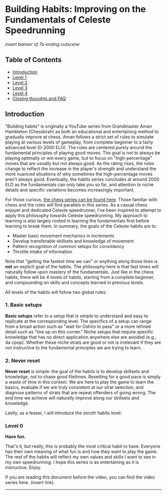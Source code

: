 # Building Habits: Improving on the Fundamentals of Celeste Speedrunning

*insert banner of 7a ending cutscene*

## Table of Contents
- [Introduction](#introduction)
- [Level 1](https://github.com/kwan22/habits/blob/main/level1.md)
- [Level 2](https://github.com/kwan22/habits/blob/main/level2.md)
- [Level 3](https://github.com/kwan22/habits/blob/main/level3.md)
- [Level 4](https://github.com/kwan22/habits/blob/main/level4.md)
- [Closing thoughts and FAQ](https://github.com/kwan22/habits/blob/main/conclusions-faq.md)

## Introduction
"Building habits" is originally a YouTube series from Grandmaster Aman Hambleton (Chessbrah) as both an educational and entertaining method to gradually improve at chess. Aman follows a strict set of rules to simulate playing at various levels of gameplay, from complete beginner to a fairly advanced level (0-2000 ELO). The rules are centered purely around the fundamental principles of playing good moves. The goal is not to always be playing optimally or win every game, but to focus on "high-percentage" moves that are usually but not always good. As the rating rises, the rules change to reflect the increase in the player's strength and understand the more nuanced situations of why sometimes the high-percentage moves aren't always good. Eventually, the habits series concludes at around 2000 ELO as the fundamentals can only take you so far, and attention to niche details and specific variations becomes increasingly important.

For those curious, [the chess series can be found here](https://www.youtube.com/watch?v=ibDX4ReEikQ&list=PLUjxDD7HNNThwCNW3f36RZcMxPwQIjYae). Those familiar with chess and the rules will find parallels in this series. As a casual chess enjoyer and dedicated Celeste speedrunner, I've been inspired to attempt to apply this philosophy towards Celeste speedrunning. My approach to learning is also largely rooted in learning the fundamentals first before learning to break them. In summary, the goals of the Celeste habits are to:

- Master basic movement mechanics in increments
- Develop transferable skillsets and knowledge of movement
- Pattern recognition of common setups for consistency
- Throttle intake of information

Note that "getting the fastest time we can" or anything along those lines is **not** an explicit goal of the habits. The philosophy here is that fast times will naturally follow upon mastery of the fundamentals. Just like in the chess habits, there will be 4 levels of habits, starting from a complete beginner, and compounding on skills and concepts learned in previous levels.

All levels of the habits will follow two global rules:

### 1. Basic setups  
**Basic setups** refer to a setup that is simple to understand and easy to replicate at the corresponding level. The specifics of a setup can range from a broad action such as "wait for Oshiro to pass" or a more refined detail such as "line up on this corner." Niche setups that require specific knowledge that has no direct application anywhere else are avoided (e.g., 4a cpop). Whether these niche strats are good or not is irrelevant if they are not instructive to the fundamental principles we are trying to learn.

### 2. Never reset
**Never reset** is simple: the goal of the habits is to develop skillsets and knowledge, not to chase good filetimes. Resetting for a good pace is simply a waste of time in this context. We are here to play the game to learn the basics, evaluate if we are truly consistent at our strat selection, and diagnose patterns of strats that are repeat offenders of going wrong. The end time we achieve will naturally improve along our skillsets and knowledge.

Lastly, as a teaser, I will introduce the zeroth habits level:

### Level 0  
**Have fun.**

That's it, but really, this is probably the most critical habit to have. Everyone has their own meaning of what fun is and how they want to play the game. The rest of the habits will reflect my own values and skills I want to see in my own speedrunning. I hope this series is as entertaining as it is instructive. Enjoy.

If you are reading this document before the video, you can find the video series here. (insert link).

---
